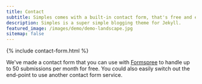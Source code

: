 ```yaml
---
title: Contact
subtitle: Simples comes with a built-in contact form, that's free and easy to set up.
description: Simples is a super simple blogging theme for Jekyll.
featured_image: /images/demo/demo-landscape.jpg
sitemap: false
---
```


{% include contact-form.html %}

We've made a contact form that you can use with [Formspree](https://formspree.io/) to handle up to 50 submissions per month for free. You could also easily switch out the end-point to use another contact form service.
